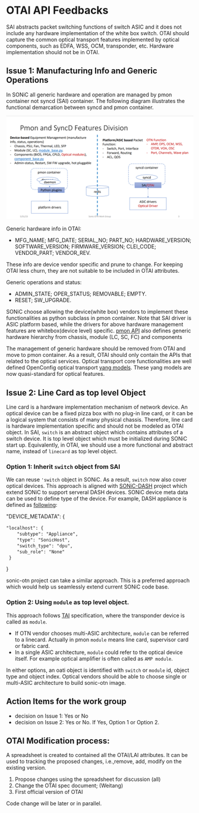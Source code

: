 # OTAI API Feedbacks

SAI abstracts packet switching functions of switch ASIC and it does not include any hardware implementation of the white box switch. OTAI should capture the common optical transport features implemented by optical components, such as EDFA, WSS, OCM, transponder, etc. Hardware implementation should not be in OTAI.

## Issue 1: Manufacturing Info and Generic Operations

In SONiC all generic hardware and operation are managed by pmon container not syncd (SAI) container. The following diagram illustrates the functional demarcation between syncd and pmon container. 

<img src="../../assets/pmon-vs-syncd.png" alt="SONiC for optical transport white-box system" style="zoom: 50%;" />

Generic hardware info in OTAI:
- MFG_NAME; MFG_DATE; SERIAL_NO; PART_NO; HARDWARE_VERSION; SOFTWARE_VERSION; FIRMWARE_VERSION; CLEI_CODE; VENDOR_PART; VENDOR_REV. 

These info are device vendor specific and prune to change. For keeping OTAI less churn, they are not suitable to be included in OTAI attributes.

Generic operations and status:
- ADMIN_STATE; OPER_STATUS; REMOVABLE; EMPTY.
- RESET; SW_UPGRADE.

SONiC choose allowing the device(white box) vendors to implement these functionalities as python subclass in pmon container. Note that SAI driver is ASIC platform based, while the drivers for above hardware management features are whitebox(device level) specific. [pmon API](https://github.com/sonic-net/SONiC/blob/master/doc/platform_api/new_platform_api.md) also defines generic hardware hierarchy from chassis, module (LC, SC, FC) and components

The management of generic hardware should be removed from OTAI and move to pmon container. As a result, OTAI should only contain the APIs that related to the optical services. Optical transport core functionalities are well defined OpenConfig optical transport [yang models](https://github.com/openconfig/public/tree/master/release/models/optical-transport). These yang models are now quasi-standard for optical features.

## Issue 2: Line Card as top level Object

Line card is a hardware implementation mechanism of network device. An optical device can be a fixed pizza box with no plug-in line card, or it can be a logical system that consists of many physical chassis. Therefore, line card is hardware implementation specific and should not be modeled as OTAI object. In SAI, `switch` is an abstract object which contains attributes of a switch device. It is top level object which must be initialized during SONiC start up. Equivalently, in OTAI, we should use a more functional and abstract name, instead of `linecard` as top level object.

### Option 1: Inherit `switch` object from SAI

  We can reuse `'switch` object in SONiC. As a result, `switch` now also cover optical devices. This approach is aligned with [SONiC-DASH](https://github.com/sonic-net/DASH/blob/main/documentation/general/dash-high-level-design.md) project which extend SONiC to support serveral DASH devices. SONiC device meta data can be used to define type of the device. For example, DASH appliance is defined as [following](https://github.com/sonic-net/DASH/blob/main/documentation/general/dash-sonic-hld.md):

 "DEVICE_METADATA": { 

    "localhost": {
        "subtype": "Appliance",
        "type": "SonicHost",
        "switch_type": "dpu",
        "sub_role": "None"
     }
}

sonic-otn project can take a similar approach. This is a preferred approach which would help us seamlessly extend current SONiC code base. 

### Option 2: Using `module` as top level object.  
  This approach follows [TAI](https://github.com/Telecominfraproject/oopt-tai) specification, where the transponder device is called as `module`. 
  - If OTN vendor chooses multi-ASIC architecture, `module` can be referred to a linecard. Actually in pmon `module` means line card, supervisor card or fabric card.
  - In a single ASIC architecture, `module` could refer to the optical device itself. For example optical amplifier is often called as `AMP module`.

In either options, an oati object is identified with `switch` or `module` id, object type and object index. Optical vendors should be able to choose single or multi-ASIC architecture to build sonic-otn image.
  
## Action Items for the work group

- decision on Issue 1: Yes or No
- decision on Issue 2: Yes or No. If Yes, Option 1 or Option 2.

## OTAI Modification process:
A spreadsheet is created to contained all the OTAI/LAI attributes. It can be used to tracking the proposed changes, i.e.,remove, add, modify on the existing version. 

1. Propose changes using the spreadsheet for discussion (all)
2. Change the OTAI spec document; (Weitang)
3. First official version of OTAI

Code change will be later or in parallel. 